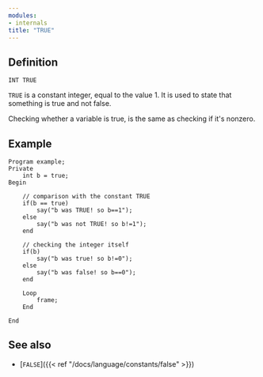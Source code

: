 ```yaml
---
modules:
- internals
title: "TRUE"
---
```


## Definition

    INT TRUE

`TRUE` is a constant integer, equal to the value 1. It is used to state that something is true and not false.

Checking whether a variable is true, is the same as checking if it's nonzero.

## Example

```
Program example;
Private
    int b = true;
Begin

    // comparison with the constant TRUE
    if(b == true)
        say("b was TRUE! so b==1");
    else
        say("b was not TRUE! so b!=1");
    end

    // checking the integer itself
    if(b)
        say("b was true! so b!=0");
    else
        say("b was false! so b==0");
    end

    Loop
        frame;
    End

End
```

## See also

 - [`FALSE`]({{< ref "/docs/language/constants/false" >}})
